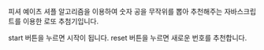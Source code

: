 ﻿피셔 예이츠 셔플 알고리즘을 이용하여 숫자 공을 무작위를 뽑아 
 추천해주는 자바스크립트를 이용한 로또 추첨기입니다.

start 버튼을 누르면 시작이 됩니다.
reset 버튼을 누르면 새로운 번호를 추천합니다.
